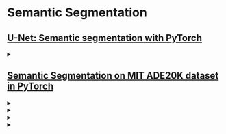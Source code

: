# Semantic Segmentation


## [U-Net: Semantic segmentation with PyTorch](https://github.com/milesial/Pytorch-UNet)
<details>

<summary></summary>

</details>

## [Semantic Segmentation on MIT ADE20K dataset in PyTorch](https://github.com/CSAILVision/semantic-segmentation-pytorch)

<details>

<summary></summary>

</details>

<details>

<summary></summary>

</details>

<details>

<summary></summary>

</details>




<details>

<summary></summary>

</details>
